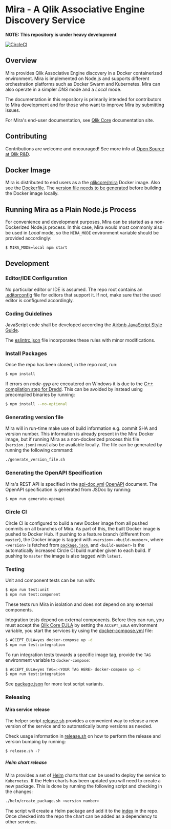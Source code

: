 # Mira - A Qlik Associative Engine Discovery Service

**NOTE: This repository is under heavy development**

[![CircleCI](https://circleci.com/gh/qlik-oss/mira.svg?style=svg)](https://circleci.com/gh/qlik-oss/mira)

## Overview

Mira provides Qlik Associative Engine discovery in a Docker containerized environment. Mira is implemented on Node.js and supports different orchestration platforms such as Docker Swarm and Kubernetes. Mira can also operate in a simpler _DNS_ mode and a _Local_ mode.

The documentation in this repository is primarily intended for contributors to Mira development and for those who want to improve Mira by submitting issues.

For Mira's end-user documentation, see [Qlik Core](https://ca.qliktive.com/docs/master/docs/services/mira/) documentation site.

## Contributing

Contributions are welcome and encouraged! See more info at [Open Source at Qlik R&D](https://github.com/qlik-oss/open-source).

## Docker Image

Mira is distributed to end users as a the [qlikcore/mira](https://hub.docker.com/r/qlikcore/mira) Docker image. Also see the [Dockerfile](./Dockerfile). The [version file needs to be generated](#generating-version-file) before building the Docker image locally.

## Running Mira as a Plain Node.js Process

For convenience and development purposes, Mira can be started as a non-Dockerized Node.js process. In this case, Mira would most commonly also be used in _Local_ mode, so the `MIRA_MODE` environment variable should be provided accordingly:

```sh
$ MIRA_MODE=local npm start
```

## Development

### Editor/IDE Configuration

No particular editor or IDE is assumed. The repo root contains an [.editorconfig](./.editorconfig) file for editors that support it. If not, make sure that the used editor is configured accordingly.

### Coding Guidelines

JavaScript code shall be developed according the [Airbnb JavaScript Style Guide](https://github.com/airbnb/javascript).

The [eslintrc.json](./eslintrc.json) file incorporates these rules with minor modifications.

### Install Packages

Once the repo has been cloned, in the repo root, run:

```sh
$ npm install
```

If errors on _node-gyp_ are encoutered on Windows it is due to the [C++ compilation step for Dredd](https://dredd.readthedocs.io/en/latest/installation.html#why-i-m-seeing-node-gyp-errors). This can be avoided by instead using precompiled binaries by running:

```sh
$ npm install --no-optional
```

### Generating version file

Mira will in run-time make use of build information e.g. commit SHA and version number.
This information is already present in the Mira Docker image, but if running Mira as a non-dockerized process this file (`version.json`) must also be available locally.
The file can be generated by running the following command:

```bash
./generate_version_file.sh
```

### Generating the OpenAPI Specification

Mira's REST API is specified in the [api-doc.yml](./doc/api-doc.yml) [OpenAPI](https://www.openapis.org/) document. The OpenAPI specification is generated from JSDoc by running:

```sh
$ npm run generate-openapi
```

### Circle CI

Circle CI is configured to build a new Docker image from all pushed commits on all branches of Mira. As part of this, the built Docker image is pushed to Docker Hub. If pushing to a feature branch (different from `master`), the Docker image is tagged with `<version>-<build-number>`, where `<version>` is fetched from [`package.json`](./package.json), and `<build-number>` is the automatically increased Circle CI build number given to each build. If pushing to `master` the image is also tagged with `latest`.

### Testing

Unit and component tests can be run with:

```sh
$ npm run test:unit
$ npm run test:component
```

These tests run Mira in isolation and does not depend on any external components.

Integration tests depend on external components. Before they can run, you must accept the [Qlik Core EULA](https://ca.qliktive.com/docs/master/beta/) by setting the `ACCEPT_EULA` environment variable, you start the services by using the [docker-compose.yml](./docker-compose.yml) file:

```sh
$ ACCEPT_EULA=yes docker-compose up -d
$ npm run test:integration
```

To run integration tests towards a specific image tag, provide the `TAG` environment variable to `docker-compose`:

```bash
$ ACCEPT_EULA=yes TAG=:<YOUR TAG HERE> docker-compose up -d
$ npm run test:integration
```

See [package.json](./package.json) for more test script variants.

### Releasing

#### Mira service release

The helper script [release.sh](./release.sh) provides a convenient way to release a new version of the service and to automatically bump versions as needed.

Check usage information in [release.sh](./release.sh) on how to perform the release and version bumping by running:

```
$ release.sh -?
```

##### Helm chart release

Mira provides a set of [Helm](https://docs.helm.sh/) charts that can be used to deploy the service to `Kubernetes`.
If the Helm charts has been updated you will need to create a new package.
This is done by running the following script and checking in the changes:

```sh
./helm/create_package.sh <version number>
```

The script will create a Helm package and add it to the [index](./helm/repo/index.yaml) in the repo.
Once checked into the repo the chart can be added as a dependency to other services.

